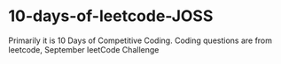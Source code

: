 # 10-days-of-leetcode-JOSS

Primarily it is 10 Days of Competitive Coding.
Coding questions are from leetcode, September leetCode Challenge

